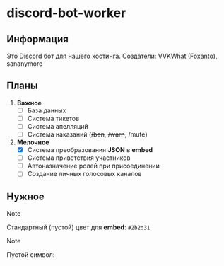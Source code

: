 # discord-bot-worker
## Информация

Это Discord бот для нашего хостинга.
Создатели: VVKWhat (Foxanto), sananymore

## Планы

1. **Важное**
    - [ ] База данных
    - [ ] Система тикетов
    - [ ] Система апелляций
    - [ ] Система наказаний (~~/ban~~, ~~/warn~~, /mute)

2. **Мелочное**
    - [x] Система преобразования **JSON** в **embed**
    - [ ] Система приветствия участников
    - [ ] Автоназначение ролей при присоединении
    - [ ] Создание личных голосовых каналов

## Нужное
> [!NOTE]
> Стандартный (пустой) цвет для **embed**: `#2b2d31`

> [!NOTE]
> Пустой символ: `⠀`